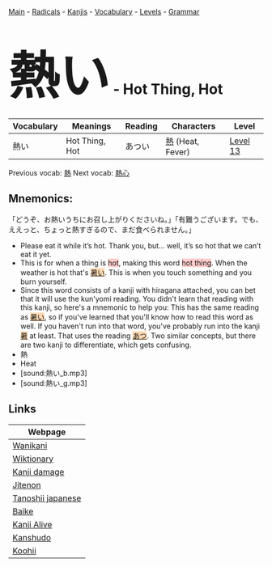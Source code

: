 <style> bigfont {font-size: 100px}</style>
[Main](../README.md) -
[Radicals](../radicals.md) -
[Kanjis](../kanjis.md) -
[Vocabulary](../vocabulary.md) -
[Levels](../levels.md) -
[Grammar](../grammar.md)
# <bigfont> 熱い</bigfont> - Hot Thing, Hot 

| Vocabulary | Meanings | Reading | Characters | Level |
| --- | --- | --- | --- | --- |
| 熱い | Hot Thing, Hot | あつい |  [熱](../kanjis/熱.md) (Heat, Fever) | [Level 13](../levels/wk_level13.md) |

Previous vocab: [熱](熱.md) Next vocab: [熱心](熱心.md) 

## Mnemonics:
「どうぞ、お熱いうちにお召し上がりくださいね。」「有難うございます。でも、ええっと、ちょっと熱すぎるので、まだ食べられません。」
* Please eat it while it’s hot. Thank you, but... well, it’s so hot that we can’t eat it yet.
* This is for when a thing is <span style="background-color:#ffcccb"> hot</span>, making this word <span style="background-color:#ffcccb"> hot thing</span>. When the weather is hot that's <span style="background-color:#fed8b1"> [暑い]([暑](https://jisho.org/search/暑)い)</span>. This is when you touch something and you burn yourself.
* Since this word consists of a kanji with hiragana attached, you can bet that it will use the kun'yomi reading. You didn't learn that reading with this kanji, so here's a mnemonic to help you: This has the same reading as <span style="background-color:#fed8b1"> [暑い]([暑](https://jisho.org/search/暑)い)</span>, so if you've learned that you'll know how to read this word as well. If you haven't run into that word, you've probably run into the kanji <span style="background-color:#fed8b1"> [暑](https://jisho.org/search/暑)</span> at least. That uses the reading <span style="background-color:#fed8b1"> [あつ](https://jisho.org/search/あつ)</span>. Two similar concepts, but there are two kanji to differentiate, which gets confusing. 
* 熱
* Heat
* [sound:熱い_b.mp3]
* [sound:熱い_g.mp3]


## Links 

| Webpage |
| --- |
| [Wanikani          ](https://www.wanikani.com/kanji/熱い) |
| [Wiktionary        ](https://en.wiktionary.org/wiki/熱い) |
| [Kanji damage      ](http://www.kanjidamage.com/kanji/search?utf8=✓&q=熱い) |
| [Jitenon           ](https://jitenon.com/kanji/熱い) |
| [Tanoshii japanese ](https://www.tanoshiijapanese.com/dictionary/kanji.cfm?k=熱い) |
| [Baike             ](https://baike.baidu.com/item/熱い) |
| [Kanji Alive       ](https://app.kanjialive.com/熱い) |
| [Kanshudo          ](https://www.kanshudo.com/searchmn?q=熱い) |
| [Koohii            ](https://kanji.koohii.com/study/kanji/熱い) |
